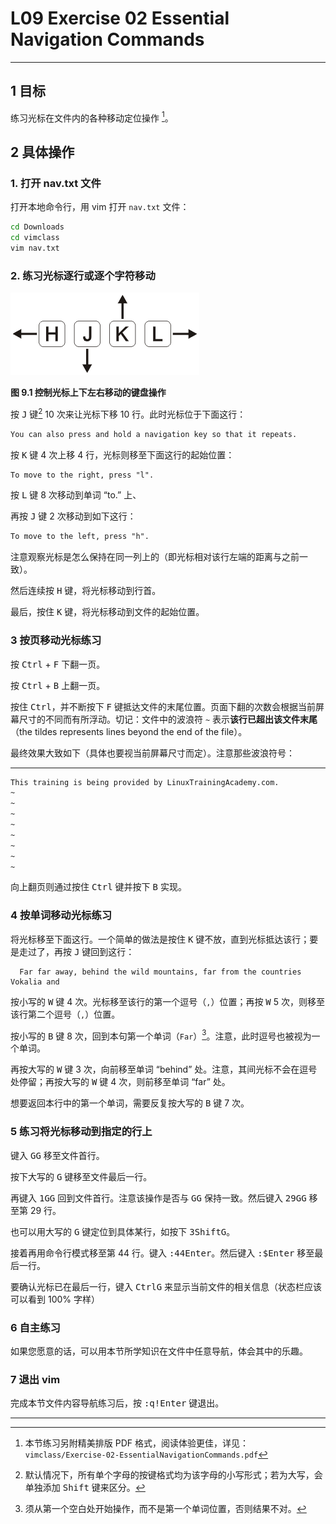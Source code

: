 # L09 Exercise 02 Essential Navigation Commands
---



## 1 目标

练习光标在文件内的各种移动定位操作 [^1]。



## 2 具体操作

### 1. 打开 nav.txt 文件

打开本地命令行，用 vim 打开 `nav.txt` 文件：

```bash
cd Downloads
cd vimclass
vim nav.txt
```



### 2. 练习光标逐行或逐个字符移动

![](../assets/9-1.png)

**图 9.1 控制光标上下左右移动的键盘操作**

按 <kbd>J</kbd> 键[^2] 10 次来让光标下移 10 行。此时光标位于下面这行：

```markdown
You can also press and hold a navigation key so that it repeats.
```

按 <kbd>K</kbd> 键 4 次上移 4 行，光标则移至下面这行的起始位置：

```markdown
To move to the right, press "l".
```

按 <kbd>L</kbd> 键 8 次移动到单词 “to.” 上、

再按 <kbd>J</kbd> 键 2 次移动到如下这行：

```markdown
To move to the left, press "h".
```

注意观察光标是怎么保持在同一列上的（即光标相对该行左端的距离与之前一致）。

然后连续按 <kbd>H</kbd> 键，将光标移动到行首。

最后，按住 <kbd>K</kbd> 键，将光标移动到文件的起始位置。



### 3 按页移动光标练习

按 <kbd>Ctrl</kbd> + <kbd>F</kbd> 下翻一页。

按 <kbd>Ctrl</kbd> + <kbd>B</kbd> 上翻一页。

按住 <kbd>Ctrl</kbd>，并不断按下 <kbd>F</kbd> 键抵达文件的末尾位置。页面下翻的次数会根据当前屏幕尺寸的不同而有所浮动。切记：文件中的波浪符 `~` 表示**该行已超出该文件末尾**（the tildes represents lines beyond the end of the file）。

最终效果大致如下（具体也要视当前屏幕尺寸而定）。注意那些波浪符号：

****

```bash
This training is being provided by LinuxTrainingAcademy.com.
~
~
~
~
~
~
~
~
```

向上翻页则通过按住 <kbd>Ctrl</kbd> 键并按下 <kbd>B</kbd> 实现。



### 4 按单词移动光标练习

将光标移至下面这行。一个简单的做法是按住 <kbd>K</kbd> 键不放，直到光标抵达该行；要是走过了，再按 <kbd>J</kbd> 键回到这行：

```
  Far far away, behind the wild mountains, far from the countries Vokalia and
```

按小写的 <kbd>W</kbd> 键 4 次。光标移至该行的第一个逗号（`,`）位置；再按 <kbd>W</kbd> 5 次，则移至该行第二个逗号（`,`）位置。

按小写的 <kbd>B</kbd> 键 8 次，回到本句第一个单词（`Far`）[^3]。注意，此时逗号也被视为一个单词。

再按大写的 <kbd>W</kbd> 键 3 次，向前移至单词 “behind” 处。注意，其间光标不会在逗号处停留；再按大写的 <kbd>W</kbd> 键 4 次，则前移至单词 “far” 处。

想要返回本行中的第一个单词，需要反复按大写的 <kbd>B</kbd> 键 7 次。



### 5 练习将光标移动到指定的行上

键入 <kbd>G</kbd><kbd>G</kbd> 移至文件首行。

按下大写的 <kbd>G</kbd> 键移至文件最后一行。

再键入 <kbd>1</kbd><kbd>GG</kbd> 回到文件首行。注意该操作是否与 <kbd>GG</kbd> 保持一致。然后键入 <kbd>29</kbd><kbd>GG</kbd> 移至第 29 行。

也可以用大写的 <kbd>G</kbd> 键定位到具体某行，如按下 <kbd>3</kbd><kbd>Shift</kbd><kbd>G</kbd>。

接着再用命令行模式移至第 44 行。键入 <kbd>:</kbd><kbd>44</kbd><kbd>Enter</kbd>。然后键入 <kbd>:</kbd><kbd>$</kbd><kbd>Enter</kbd> 移至最后一行。

要确认光标已在最后一行，键入 <kbd>Ctrl</kbd><kbd>G</kbd> 来显示当前文件的相关信息（状态栏应该可以看到 100% 字样）





### 6 自主练习

如果您愿意的话，可以用本节所学知识在文件中任意导航，体会其中的乐趣。



### 7 退出 vim

完成本节文件内容导航练习后，按 <kbd>:q!</kbd><kbd>Enter</kbd> 键退出。




---

[^1]: 本节练习另附精美排版 PDF 格式，阅读体验更佳，详见：`vimclass/Exercise-02-EssentialNavigationCommands.pdf`

[^2]: 默认情况下，所有单个字母的按键格式均为该字母的小写形式；若为大写，会单独添加 <kbd>Shift</kbd> 键来区分。
[^3]: 须从第一个空白处开始操作，而不是第一个单词位置，否则结果不对。

